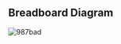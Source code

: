 ## Breadboard Diagram
![987bad](https://github.com/user-attachments/assets/636bacc9-47b8-4dfc-abd3-c061c9ef03fe)
